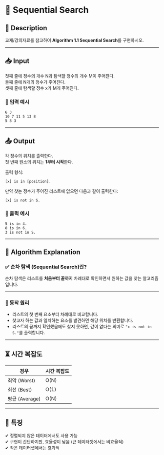 # 🔎 Sequential Search

## 📌 Description  
교재/강의자료를 참고하여 **Algorithm 1.1 Sequential Search**를 구현하시오.

---

## 📥 Input  
첫째 줄에 정수의 개수 N과 탐색할 정수의 개수 M이 주어진다.  
둘째 줄에 N개의 정수가 주어진다.  
셋째 줄에 탐색할 정수 x가 M개 주어진다.

### 📌 입력 예시
```
6 3
10 7 11 5 13 8
5 8 3
```

---

## 📤 Output  
각 정수의 위치를 출력한다.  
첫 번째 원소의 위치는 **1부터 시작**한다.

출력 형식:
```
[x] is in [position].
```

만약 찾는 정수가 주어진 리스트에 없으면 다음과 같이 출력한다:
```
[x] is not in S.
```

### 📌 출력 예시
```
5 is in 4.
8 is in 6.
3 is not in S.
```

---

## 🧐 Algorithm Explanation

### ✅ 순차 탐색 (Sequential Search)란?  
순차 탐색은 리스트를 **처음부터 끝까지** 차례대로 확인하면서 원하는 값을 찾는 알고리즘입니다.

---

### 🔹 동작 원리

- 리스트의 첫 번째 요소부터 차례대로 비교합니다.  
- 찾고자 하는 값과 일치하는 요소를 발견하면 해당 위치를 반환합니다.  
- 리스트의 끝까지 확인했음에도 찾지 못하면, 값이 없다는 의미로 `"x is not in S."`를 출력합니다.

---

## ⏳ 시간 복잡도

| 경우           | 시간 복잡도 |
|----------------|-------------|
| 최악 (Worst)    | O(N)        |
| 최선 (Best)     | O(1)        |
| 평균 (Average)  | O(N)        |

---

## 📌 특징

✔ 정렬되지 않은 데이터에서도 사용 가능  
✔ 구현이 간단하지만, 효율성이 낮음 (큰 데이터셋에서는 비효율적)  
✔ 작은 데이터셋에서는 효과적
